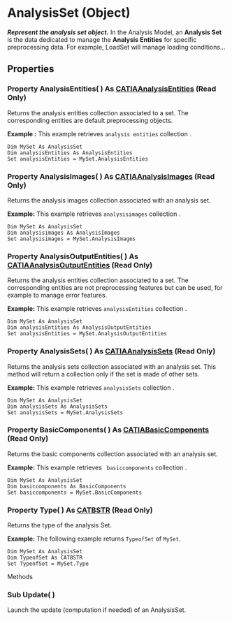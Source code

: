 # AnalysisSet (Object)

**_Represent the analysis set object._**
In the Analysis Model, an **Analysis Set** is the data dedicated to manage the **Analysis Entities** for specific preprocessing data.
For example, LoadSet will manage loading conditions...

## Properties

### Property **AnalysisEntities**( ) As [CATIAAnalysisEntities](../CATAnalysisInterfaces/interface_AnalysisEntities_55864.md) (Read Only)

Returns the analysis entities collection associated to a set. The corresponding entities are default preprocessing objects.

**Example :**     This example retrieves `analysis entities` collection .

```VBScript
Dim MySet As AnalysisSet
Dim analysisEntities As AnalysisEntities
Set analysisEntities = MySet.AnalysisEntities

```

### Property **AnalysisImages**( ) As [CATIAAnalysisImages](../CATAnalysisInterfaces/interface_AnalysisImages_41938.md) (Read Only)

Returns the analysis images collection associated with an analysis set.

**Example:**     This example retrieves `analysisimages` collection .

```VBScript
Dim MySet As AnalysisSet
Dim analysisimages As AnalysisImages
Set analysisimages = MySet.AnalysisImages

```

### Property **AnalysisOutputEntities**( ) As [CATIAAnalysisOutputEntities](../CATAnalysisInterfaces/interface_AnalysisOutputEntities_105692.md) (Read Only)

Returns the analysis entities collection associated to a set. The corresponding entities are not preprocessing features but can be used, for example to manage error features.

**Example:**     This example retrieves `analysisEntities` collection .

```VBScript
Dim MySet As AnalysisSet
Dim analysisEntities As AnalysisOutputEntities
Set analysisEntities = MySet.AnalysisOutputEntities

```

### Property **AnalysisSets**( ) As [CATIAAnalysisSets](../CATAnalysisInterfaces/interface_AnalysisSets_31754.md) (Read Only)

Returns the analysis sets collection associated with an analysis set. This method will return a collection only if the set is made of other sets.

**Example:**     This example retrieves `analysisSets` collection .

```VBScript
Dim MySet As AnalysisSet
Dim analysisSets As AnalysisSets
Set analysisSets = MySet.AnalysisSets

```

### Property **BasicComponents**( ) As [CATIABasicComponents](../CATAnalysisInterfaces/interface_BasicComponents_48940.md) (Read Only)

Returns the basic components collection associated with an analysis set.

**Example:**     This example retrieves ` basiccomponents` collection .

```VBScript
Dim MySet As AnalysisSet
Dim basiccomponents As BasicComponents
Set basiccomponents = MySet.BasicComponents

```

### Property **Type**( ) As [CATBSTR](../System/typedef_CATBSTR_8129.md) (Read Only)

Returns the type of the analysis Set.

**Example:**     The following example returns `TypeofSet` of `MySet`.

```VBScript
Dim MySet As AnalysisSet
Dim TypeofSet As CATBSTR
Set TypeofSet = MySet.Type

```

Methods

### Sub **Update**( )

Launch the update (computation if needed) of an AnalysisSet.